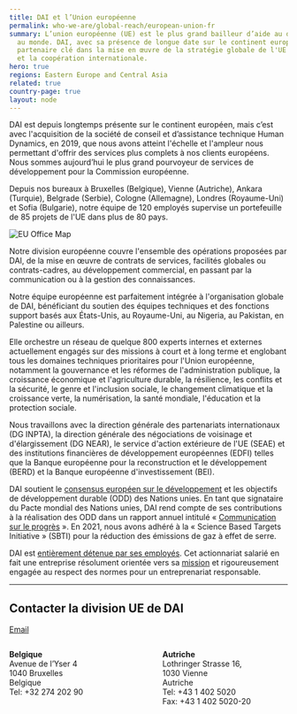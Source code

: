 ```yaml
---
title: DAI et l’Union européenne
permalink: who-we-are/global-reach/european-union-fr
summary: L’union européenne (UE) est le plus grand bailleur d’aide au développement
  au monde. DAI, avec sa présence de longue date sur le continent européen, est un
  partenaire clé dans la mise en œuvre de la stratégie globale de l'UE pour le développement
  et la coopération internationale.
hero: true
regions: Eastern Europe and Central Asia
related: true
country-page: true
layout: node
---
```


DAI est depuis longtemps présente sur le continent européen, mais c’est avec l'acquisition de la société de conseil et d’assistance technique Human Dynamics, en 2019, que nous avons atteint l'échelle et l'ampleur nous permettant d'offrir des services plus complets à nos clients européens. Nous sommes aujourd’hui le plus grand pourvoyeur de services de développement pour la Commission européenne.

Depuis nos bureaux à Bruxelles (Belgique), Vienne (Autriche), Ankara (Turquie), Belgrade (Serbie), Cologne (Allemagne), Londres (Royaume-Uni) et Sofia (Bulgarie), notre équipe de 120 employés supervise un portefeuille de 85 projets de l'UE dans plus de 80 pays.

![EU Office Map](/uploads/eu-office-french-map.png)

Notre division européenne couvre l'ensemble des opérations proposées par DAI, de la mise en œuvre de contrats de services, facilités globales ou contrats-cadres, au développement commercial, en passant par la communication ou à la gestion des connaissances. 

Notre équipe européenne est parfaitement intégrée à l'organisation globale de DAI, bénéficiant du soutien des équipes techniques et des fonctions support basés aux États-Unis, au Royaume-Uni, au Nigeria, au Pakistan, en Palestine ou ailleurs.

Elle orchestre un réseau de quelque 800 experts internes et externes actuellement engagés sur des missions à court et à long terme et englobant tous les domaines techniques prioritaires pour l'Union européenne, notamment la gouvernance et les réformes de l'administration publique, la croissance économique et l'agriculture durable, la résilience, les conflits et la sécurité, le genre et l'inclusion sociale, le changement climatique et la croissance verte, la numérisation, la santé mondiale, l'éducation et la protection sociale.

Nous travaillons avec la direction générale des partenariats internationaux (DG INPTA), la direction générale des négociations de voisinage et d'élargissement (DG NEAR), le service d'action extérieure de l'UE (SEAE) et des institutions financières de développement européennes (EDFI) telles que la Banque européenne pour la reconstruction et le développement (BERD) et la Banque européenne d'investissement (BEI).

DAI soutient le [consensus européen sur le développement](https://ec.europa.eu/international-partnerships/european-consensus-development_en) et les objectifs de développement durable (ODD) des Nations unies. En tant que signataire du Pacte mondial des Nations unies, DAI rend compte de ses contributions à la réalisation des ODD dans un rapport annuel intitulé « [Communication sur le progrès](/news/dai-submits-its-2020-communication-on-progress-to-the-un-global-compact) ». En 2021, nous avons adhéré à la « Science Based Targets Initiative » (SBTI) pour la réduction des émissions de gaz à effet de serre.  

DAI est [entièrement détenue par ses employés](/who-we-are/employee-owners). Cet actionnariat salarié en fait une entreprise résolument orientée vers sa [mission](/who-we-are/mission-and-values) et rigoureusement engagée au respect des normes pour un entreprenariat responsable. 

<hr>

## Contacter la division UE de DAI

<a href="mailto:euinfo@dai.com">Email</a>
<div style="width: 45%; float: left; margin-right: 10%;">
  <p>
    <strong>Belgique</strong><br>
    Avenue de l’Yser 4<br>
    1040 Bruxelles <br>
    Belgique<br>
    Tel: +32 274 202 90<br>
  </p>
</div>
 
<div style="width: 45%; float: left;">
  <p>
    <strong>Autriche</strong><br>
    Lothringer Strasse 16,<br>
    1030 Vienne<br>
    Autriche<br>
    Tel: +43 1 402 5020<br>
    Fax: +43 1 402 5020-20<br> 
  </p>
</div>